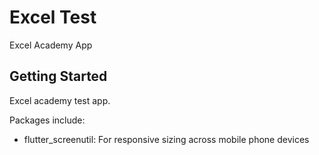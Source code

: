 # Excel Test

Excel Academy App

## Getting Started

Excel academy test app.

Packages include:

- flutter_screenutil: For responsive sizing across mobile phone devices
